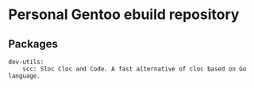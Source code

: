 # Personal Gentoo ebuild repository

## Packages
```
dev-utils:
    scc: Sloc Cloc and Code. A fast alternative of cloc based on Go language.
```
